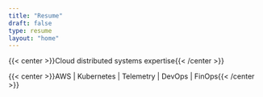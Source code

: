 ```yaml
---
title: "Resume"
draft: false
type: resume
layout: "home"
---
```


{{< center >}}Cloud distributed systems expertise{{< /center >}}

{{< center >}}AWS | Kubernetes | Telemetry | DevOps | FinOps{{< /center >}}
